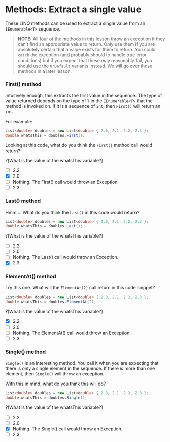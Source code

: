 [//]: # (GENERATED FILE -- DO NOT EDIT)
# Methods: Extract a single value

These LINQ methods can be used to extract a single value from an `IEnumerable<T>` sequence. 

> **NOTE:** All four of the methods in this lesson throw an exception if they can't find an appropriate value to return. Only use them if you are absolutely certain that a value exists for them to return. You could `catch` the exception (and probably should to handle true error conditions) but if you expect that these may reasonably fail, you should use the `OrDefault` variants instead. We will go over those methods in a later lesson.

### First() method
Intuitively enough, this extracts the first value in the sequence. The type of value returned depends on the type of `T` in the `IEnumerable<T>` that the method is invoked on. If it is a sequence of `int`, then `First()` will return an `int`.

For example:

```csharp
List<double> doubles = new List<double> { 2.0, 2.1, 2.2, 2.3 };
double whatsThis = doubles.First();
```

Looking at this code, what do you think the `First()` method call would return?

?[What is the value of the whatsThis variable?]
 - [ ] 2.2
 - [x] 2.0
 - [ ] Nothing. The First() call would throw an Exception.
 - [ ] 2.3

### Last() method
Hmm.... What do you think the `Last()` in this code would return?

```csharp
List<double> doubles = new List<double> { 2.0, 2.1, 2.2, 2.3 };
double whatsThis = doubles.Last();
```

?[What is the value of the whatsThis variable?]
 - [ ] 2.2
 - [ ] 2.0
 - [ ] Nothing. The Last() call would throw an Exception.
 - [x] 2.3

### ElementAt() method
Try this one. What will the `ElementAt(2)` call return in this code snippet?

```csharp
List<double> doubles = new List<double> { 2.0, 2.1, 2.2, 2.3 };
double whatsThis = doubles.ElementAt(2);
```

?[What is the value of the whatsThis variable?]
 - [x] 2.2
 - [ ] 2.0
 - [ ] Nothing. The ElementAt() call would throw an Exception.
 - [ ] 2.3

### Single() method
`Single()` is an interesting method. You call it when you are expecting that there is only a single element in the sequence. If there is more than one element, then `Single()` will throw an exception.

With this in mind, what do you think this will do?

```csharp
List<double> doubles = new List<double> { 2.0, 2.1, 2.2, 2.3 };
double whatsThis = doubles.Single();
```

?[What is the value of the whatsThis variable?]
 - [ ] 2.2
 - [ ] 2.0
 - [x] Nothing. The Single() call would throw an Exception.
 - [ ] 2.3